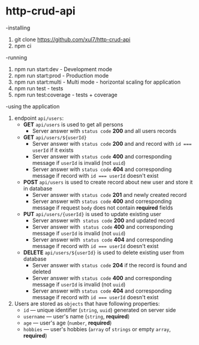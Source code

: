 # http-crud-api

-installing

1. git clone https://github.com/xul7/http-crud-api
2. npm ci

-running

1. npm run start:dev - Development mode
2. npm run start:prod - Production mode
3. npm run start:multi - Multi mode - horizontal scaling for application
4. npm run test - tests
5. npm run test:coverage - tests + coverage

-using the application

1. endpoint `api/users`:
   - **GET** `api/users` is used to get all persons
     - Server answer with `status code` **200** and all users records
   - **GET** `api/users/${userId}`
     - Server answer with `status code` **200** and and record with `id === userId` if it exists
     - Server answer with `status code` **400** and corresponding message if `userId` is invalid (not `uuid`)
     - Server answer with `status code` **404** and corresponding message if record with `id === userId` doesn't exist
   - **POST** `api/users` is used to create record about new user and store it in database
     - Server answer with `status code` **201** and newly created record
     - Server answer with `status code` **400** and corresponding message if request `body` does not contain **required** fields
   - **PUT** `api/users/{userId}` is used to update existing user
     - Server answer with` status code` **200** and updated record
     - Server answer with` status code` **400** and corresponding message if `userId` is invalid (not `uuid`)
     - Server answer with` status code` **404** and corresponding message if record with `id === userId` doesn't exist
   - **DELETE** `api/users/${userId}` is used to delete existing user from database
     - Server answer with `status code` **204** if the record is found and deleted
     - Server answer with `status code` **400** and corresponding message if `userId` is invalid (not `uuid`)
     - Server answer with `status code` **404** and corresponding message if record with `id === userId` doesn't exist
2. Users are stored as `objects` that have following properties:
   - `id` — unique identifier (`string`, `uuid`) generated on server side
   - `username` — user's name (`string`, **required**)
   - `age` — user's age (`number`, **required**)
   - `hobbies` — user's hobbies (`array` of `strings` or empty `array`, **required**)
